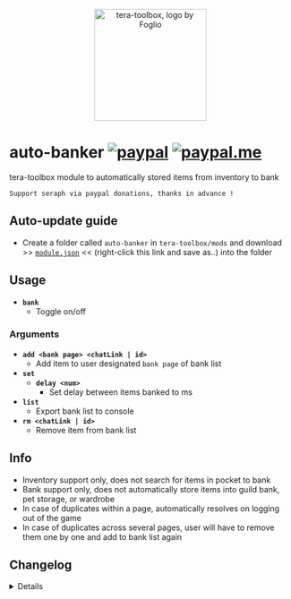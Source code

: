 <p align="center">
<a href="https://discord.gg/dUNDDtw">
<img src="https://github.com/seraphinush-gaming/pastebin/blob/master/logo_ttb_trans.png?raw=true" width="200" height="200" alt="tera-toolbox, logo by Foglio" />
</a>
</p>

# auto-banker [![paypal](https://img.shields.io/badge/paypal-donate-333333.svg?colorA=253B80&colorB=333333)](https://www.paypal.com/cgi-bin/webscr?cmd=_s-xclick&hosted_button_id=B7QQJZV9L5P2J&source=url) [![paypal.me](https://img.shields.io/badge/paypal.me-donate-333333.svg?colorA=169BD7&colorB=333333)](https://www.paypal.me/seraphinush)
tera-toolbox module to automatically stored items from inventory to bank
```
Support seraph via paypal donations, thanks in advance !
```

## Auto-update guide
- Create a folder called `auto-banker` in `tera-toolbox/mods` and download >> [`module.json`](https://raw.githubusercontent.com/seraphinush-gaming/auto-banker/master/module.json) << (right-click this link and save as..) into the folder

## Usage
- __`bank`__
  - Toggle on/off
### Arguments
- __`add <bank page> <chatLink | id>`__
  - Add item to user designated `bank page` of bank list
- __`set`__
  - __`delay <num>`__
    - Set delay between items banked to <num> ms
- __`list`__
  - Export bank list to console
- __`rm <chatLink | id>`__
  - Remove item from bank list

## Info
- Inventory support only, does not search for items in pocket to bank
- Bank support only, does not automatically store items into guild bank, pet storage, or wardrobe
- In case of duplicates within a page, automatically resolves on logging out of the game
- In case of duplicates across several pages, user will have to remove them one by one and add to bank list again

## Changelog
<details>

    1.00
    - Initial online commit

</details>